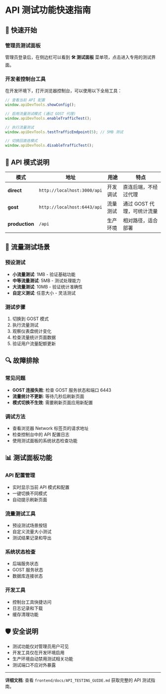 # API 测试功能快速指南

## 🚀 快速开始

### 管理员测试面板
管理员登录后，在侧边栏可以看到 **🛠️ 测试面板** 菜单项，点击进入专用的测试界面。

### 开发者控制台工具
在开发环境下，打开浏览器控制台，可以使用以下全局工具：

```javascript
// 查看当前 API 配置
window.apiDevTools.showConfig();

// 启用流量测试模式 (通过 GOST 代理)
window.apiDevTools.enableTrafficTest();

// 执行流量测试
window.apiDevTools.testTrafficEndpoint(5); // 5MB 测试

// 切换回直连模式
window.apiDevTools.disableTrafficTest();
```

## 🔧 API 模式说明

| 模式 | 地址 | 用途 | 特点 |
|------|------|------|------|
| **direct** | `http://localhost:3000/api` | 开发调试 | 直连后端，不经过代理 |
| **gost** | `http://localhost:6443/api` | 流量测试 | 通过 GOST 代理，可统计流量 |
| **production** | `/api` | 生产环境 | 相对路径，适合部署 |

## 🧪 流量测试场景

### 预设测试
- **小流量测试**: 1MB - 验证基础功能
- **中等流量测试**: 5MB - 测试处理能力  
- **大流量测试**: 10MB - 验证统计准确性
- **自定义测试**: 任意大小 - 灵活测试

### 测试步骤
1. 切换到 GOST 模式
2. 执行流量测试
3. 观察仪表盘统计变化
4. 检查流量统计页面数据
5. 验证用户流量配额更新

## 🔍 故障排除

### 常见问题
- **GOST 连接失败**: 检查 GOST 服务状态和端口 6443
- **流量统计不更新**: 等待几秒后刷新页面
- **模式切换不生效**: 需要刷新页面应用新配置

### 调试方法
- 查看浏览器 Network 标签页的请求地址
- 检查控制台中的 API 配置日志
- 使用测试面板的系统状态检查功能

## 📊 测试面板功能

### API 配置管理
- 实时显示当前 API 模式和配置
- 一键切换不同模式
- 自动提示刷新页面

### 流量测试工具
- 预设测试场景按钮
- 自定义流量大小测试
- 测试结果记录和导出

### 系统状态检查
- 后端服务状态
- GOST 服务状态  
- 数据库连接状态

### 开发工具
- 控制台工具快捷访问
- 日志记录和下载
- 缓存清理功能

## 🛡️ 安全说明

- 测试功能仅对管理员用户可见
- 开发工具仅在开发环境启用
- 生产环境自动禁用测试相关功能
- 测试端口不应对外暴露

---

**详细文档**: 查看 `frontend/docs/API_TESTING_GUIDE.md` 获取完整的 API 测试指南。
